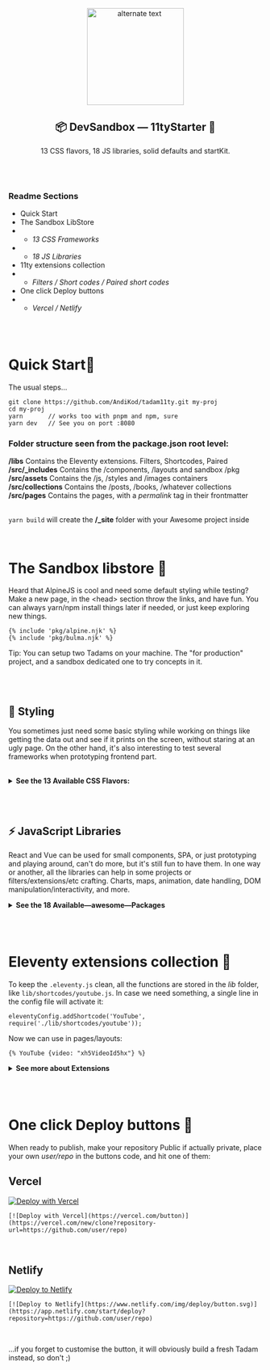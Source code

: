 

 <p align="center">
    <img src="https://mediastore-sable.vercel.app/tadam/tadam11ty.png" style="width:20vw" alt="alternate text">  
 </p>
 <h2 align="center">📦 DevSandbox — 11tyStarter 🚀</h2>
<p align="center">13 CSS flavors, 18 JS libraries, solid defaults and startKit.</p>


<br><br>

### Readme Sections

- Quick Start
- The Sandbox LibStore
- - *13 CSS Frameworks*
- - *18 JS Libraries*
- 11ty extensions collection
- - *Filters / Short codes / Paired short codes*
- One click Deploy buttons
- - *Vercel /  Netlify*


<br><br>

# Quick Start💨

The usual steps...

```
git clone https://github.com/AndiKod/tadam11ty.git my-proj
cd my-proj
yarn       // works too with pnpm and npm, sure
yarn dev   // See you on port :8080
```
### Folder structure seen from the package.json root level:<br>
  **/libs**  Contains the Eleventy extensions. Filters, Shortcodes, Paired<br>
  **/src/_includes**  Contains the /components, /layouts and sandbox /pkg<br>
  **/src/assets**  Contains the /js, /styles and /images containers<br>
  **/src/collections**  Contains the /posts, /books, /whatever collections<br>
  **/src/pages**  Contains the pages, with a *permalink* tag in their frontmatter<br><br>

  `yarn build` will create the **/_site** folder with your Awesome project inside


<br>


# The Sandbox libstore 🎁

Heard that AlpineJS is cool and need some default styling while testing? Make a new page, in the &lt;head> section throw the links, and have fun.
You can always yarn/npm install things later if needed, or just keep exploring new things.

```
{% include 'pkg/alpine.njk' %}
{% include 'pkg/bulma.njk' %}
```
Tip: You can setup two Tadams on your machine. The "for production" project, and a sandbox dedicated one to try concepts in it.


<br><br>

## 🎨 Styling
You sometimes just need some basic styling while working on things like getting the data out and see if it prints on the screen, without staring at an ugly page. On the other hand, it's also interesting to test several frameworks when prototyping frontend part.

<br>

<details><summary><b>See the 13 Available CSS Flavors:</b></summary>

<br>

### Installed out of the box

- [SASS]() already included<br>
CSS with super powers.
- [WindiCSS]() already included<br>
Next generation utility-first CSS framework.<br>
Tailwind compatible syntax, plus other features.

### Alternative CSS frameworks

Utility first and similar approaches

- [Tachyons](http://tachyons.io/docs/)
Built for designing. *...with as little css as possible.*
- [Tailwind](https://tailwindcss.com/docs/installation/play-cdn)
The "Play CDN" setup for testing and prototyping
- [OpenProps](https://open-props.style/#getting-started)
Supercharged CSS variables

No classes, Just raw HTML
- [Water.css](https://watercss.kognise.dev)
A drop-in collection of CSS styles
- [MVP.css](https://andybrewer.github.io/mvp/#docs)
A minimalist stylesheet for HTML elements

Minimalist frameworks
- [Milligram](https://milligram.io)<br>
A minimalist CSS framework
- [Chota](https://jenil.github.io/chota/)
A micro (~3kb) CSS framework.

The classics
- [Bootstrap](https://getbootstrap.com)<br>
World’s most popular front-end toolkit
- [Foundation for Sites](https://get.foundation/sites/docs/)<br>
Advanced responsive front-end framework
- [Bulma](https://bulma.io/documentation/)<br>
The modern CSS framework that just works.
- [UIKit](https://getuikit.com/docs/introduction)<br>
Lightweight and modular front-end framework


 </details>


<br><br>

## ⚡ JavaScript Libraries

React and Vue can be used for small components, SPA, or just prototyping and playing around, can't do more, but it's still fun to have them. In one way or another, all the libraries can help in some projects or filters/extensions/etc crafting. Charts, maps, animation, date handling, DOM manipulation/interactivity, and more.


<details><summary><b>See the 18 Available—awesome—Packages</b></summary>

- [React](https://reactjs.org/docs/getting-started.html)<br>
Modern client-side JavaScript framework
- [Vue 3](https://v3.vuejs.org/guide/introduction.html)<br>
Modern client-side JavaScript framework
- [AlpineJS](https://alpinejs.dev/start-here)<br>
Your new, lightweight, JavaScript framework
- [Mithril](https://mithril.js.org)<br>
Modern client-side JavaScript framework
- [_Hyperscript](https://hyperscript.org/docs)<br>
Fun and readable, dependency-free DOM manipulation library & more
- [ChartJS](https://www.chartjs.org/docs/latest/)<br>
Simple yet flexible JavaScript charting
- [ApexCharts](https://apexcharts.com/docs/creating-first-javascript-chart/)<br>
Modern & Interactive Open-source Charts
- [AnimateOnScroll](https://michalsnik.github.io/aos/)<br>
Animate On Scroll Library
- [Granim](https://sarcadass.github.io/granim.js/examples.html)<br>
Fluid and interactive gradient animations library
- [Leaflet](https://leafletjs.com/reference.html)<br>
JavaScript library for mobile-friendly interactive maps
- [Moment](https://momentjs.com)<br>
Parse, validate, manipulate,and display dates and times
- [Luxon](https://moment.github.io/luxon/#/)<br>
Modern, and friendly wrapper for JavaScript dates and times
- [UmbrellaJS](https://umbrellajs.com/documentation)<br>
Tiny library for DOM manipulation and events
- [jQuery Core](https://learn.jquery.com/using-jquery-core/)<br>
jQuery is a fast, small, and feature-rich JavaScript library.
- [Voca](https://vocajs.com/#)<br>
The ultimate JavaScript string library
- [Lodash](https://lodash.com/docs/4.17.15)<br>
JS utility library delivering modularity, performance & extras
- [TaffyDB](https://taffydb.com)<br>
Library that brings database features into your project
- [Cleave](https://nosir.github.io/cleave.js/)<br>
It helps with formatting input text content automatically.

</details>


<br><br>

# Eleventy extensions collection 🔧

To keep the `.eleventy.js` clean, all the functions are stored in the *lib* folder, like `lib/shortcodes/youtube.js`. In case we need something, a single line in the config file will activate it:

```eleventyConfig.addShortcode('YouTube', require('./lib/shortcodes/youtube'));```

Now we can use in pages/layouts:

```{% YouTube {video: "xh5VideoId5hx"} %}```

<details><summary><b>See more about Extensions</b></summary>


<br><br>

## [Filters](#filters)
*[11ty.dev/docs/filters/](11ty.dev/docs/filters/)*

<br>

### Creation<br>
Create *filtername.js* with the logic, then in *.eleventy.js*
```eleventyConfig.addFilter('FilterName', require('./lib/filters/filtername'));```

### Usage<br>
```{{ someString | FilterName }} ``` or<br>
```{% for post in collections.posts | FilterName %}```

## Filters included

 ### limit
> *File:* arr-res-limit.js <br>
> *Effect:* Takes an arrays and returns the n-th most recent items <br>
> *Usage:* `{% for post in collections.posts | limit(-3) %}` <br>
> *Info:* It's the filter used on the official blog-starter project.


<br><br>

## [Shortcodes](#shortcodes)
*[11ty.dev/docs/shortcodes/](11ty.dev/docs/shortcodes/)*

### Creation
Create *shortcodename.js* with the logic, then in *.eleventy.js*
```eleventyConfig.addShortcode('ShortcodeName', require('./lib/filters/filtername'));```

### Usage
```{% codeName { propName: 'propValue' } %} ```

<br>

## Shortcodes included

<br>

 ### YouTube
> *File:* youtube.js <br>
> *Effect:* Insert a video on the page <br>
> *Usage:* `{% YouTube { video: 'xXxVidIDxXx' } %}` <br>
> *Info:* The video will take 100% width of it's container


 </details>


<br><br>

# One click Deploy buttons 🚚

When ready to publish, make your repository Public if actually private, place your own *user/repo* in the buttons code, and hit one of them:

## Vercel

[![Deploy with Vercel](https://vercel.com/button)](https://vercel.com/new/clone?repository-url=https://github.com/AndiKod/tadam11ty)

```[![Deploy with Vercel](https://vercel.com/button)](https://vercel.com/new/clone?repository-url=https://github.com/user/repo)```

<br>

## Netlify

[![Deploy to Netlify](https://www.netlify.com/img/deploy/button.svg)](https://app.netlify.com/start/deploy?repository=https://github.com/AndiKod/tadam11ty)
<br>

```[![Deploy to Netlify](https://www.netlify.com/img/deploy/button.svg)](https://app.netlify.com/start/deploy?repository=https://github.com/user/repo)```

<br>

...if you forget to customise the button, it will obviously build a fresh Tadam instead, so don't ;)


<br><br>

